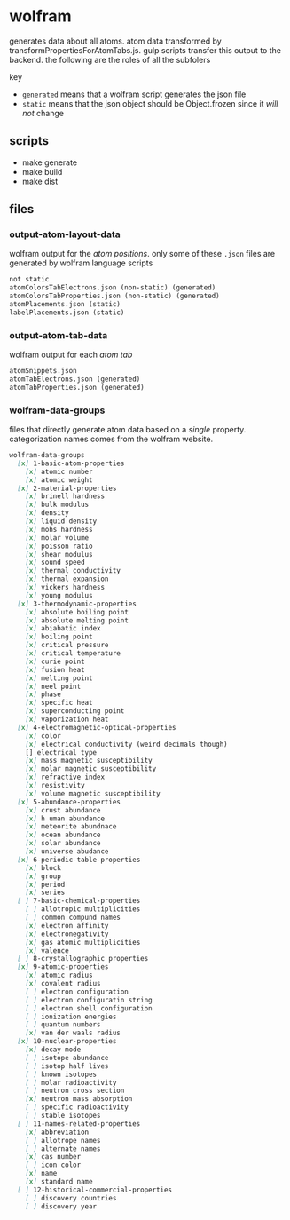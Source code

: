 # wolfram

generates data about all atoms. atom data transformed by transformPropertiesForAtomTabs.js. gulp scripts transfer this output to the backend. the following are the roles of all the subfolers

key

- `generated` means that a wolfram script generates the json file
- `static` means that the json object should be Object.frozen since it *will not* change

## scripts

- make generate
- make build
- make dist

## files

### output-atom-layout-data

wolfram output for the *atom positions*. only some of these `.json` files are generated by wolfram language scripts

```md
not static
atomColorsTabElectrons.json (non-static) (generated)
atomColorsTabProperties.json (non-static) (generated)
atomPlacements.json (static)
labelPlacements.json (static)
```

### output-atom-tab-data

wolfram output for each *atom tab*

```md
atomSnippets.json
atomTabElectrons.json (generated)
atomTabProperties.json (generated)
```

### wolfram-data-groups

files that directly generate atom data based on a *single* property. categorization names comes from the wolfram website.

```md
wolfram-data-groups
  [x] 1-basic-atom-properties
    [x] atomic number
    [x] atomic weight
  [x] 2-material-properties
    [x] brinell hardness
    [x] bulk modulus
    [x] density
    [x] liquid density
    [x] mohs hardness
    [x] molar volume  
    [x] poisson ratio
    [x] shear modulus
    [x] sound speed
    [x] thermal conductivity
    [x] thermal expansion
    [x] vickers hardness
    [x] young modulus
  [x] 3-thermodynamic-properties
    [x] absolute boiling point
    [x] absolute melting point
    [x] abiabatic index
    [x] boiling point
    [x] critical pressure
    [x] critical temperature
    [x] curie point
    [x] fusion heat
    [x] melting point
    [x] neel point
    [x] phase
    [x] specific heat
    [x] superconducting point
    [x] vaporization heat
  [x] 4-electromagnetic-optical-properties
    [x] color
    [x] electrical conductivity (weird decimals though)
    [] electrical type
    [x] mass magnetic susceptibility
    [x] molar magnetic susceptibility
    [x] refractive index
    [x] resistivity
    [x] volume magnetic susceptibility
  [x] 5-abundance-properties
    [x] crust abundance
    [x] h uman abundance
    [x] meteorite abundnace
    [x] ocean abundance
    [x] solar abundance
    [x] universe abudance
  [x] 6-periodic-table-properties
    [x] block
    [x] group
    [x] period
    [x] series
  [ ] 7-basic-chemical-properties
    [ ] allotropic multiplicities
    [ ] common compund names
    [x] electron affinity
    [x] electronegativity
    [x] gas atomic multiplicities
    [x] valence
  [ ] 8-crystallographic properties
  [x] 9-atomic-properties
    [x] atomic radius
    [x] covalent radius
    [ ] electron configuration
    [ ] electron configuratin string
    [ ] electron shell configuration
    [ ] ionization energies
    [ ] quantum numbers
    [x] van der waals radius
  [x] 10-nuclear-properties
    [x] decay mode
    [ ] isotope abundance
    [ ] isotop half lives
    [ ] known isotopes
    [ ] molar radioactivity
    [ ] neutron cross section
    [x] neutron mass absorption
    [ ] specific radioactivity
    [ ] stable isotopes
  [ ] 11-names-related-properties
    [x] abbreviation
    [ ] allotrope names
    [ ] alternate names
    [x] cas number
    [ ] icon color
    [x] name
    [x] standard name
  [ ] 12-historical-commercial-properties
    [ ] discovery countries
    [ ] discovery year
```
